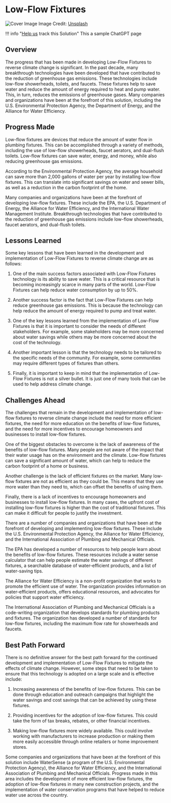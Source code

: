 # Low-Flow Fixtures

![Cover Image](https://images.unsplash.com/photo-1579818277076-1abc45c9471f?crop=entropy&cs=tinysrgb&fit=max&fm=jpg&ixid=Mnw0NDYzODh8MHwxfHNlYXJjaHwxfHxMb3ctRmxvdyUyMEZpeHR1cmVzfGVufDB8fHx8MTY4MzY1OTUwNg&ixlib=rb-4.0.3&q=80&w=1080)
Image Credit: [Unsplash](https://unsplash.com/@usgs)

!!! info "[Help us](../../contribute) track this Solution"
    This a sample ChatGPT page

## Overview

The progress that has been made in developing Low-Flow Fixtures to reverse climate change is significant. In the past decade, many breakthrough technologies have been developed that have contributed to the reduction of greenhouse gas emissions. These technologies include low-flow showerheads, toilets, and faucets. These fixtures help to save water and reduce the amount of energy required to heat and pump water. This, in turn, reduces the emissions of greenhouse gases. Many companies and organizations have been at the forefront of this solution, including the U.S. Environmental Protection Agency, the Department of Energy, and the Alliance for Water Efficiency.

## Progress Made

Low-flow fixtures are devices that reduce the amount of water flow in plumbing fixtures. This can be accomplished through a variety of methods, including the use of low-flow showerheads, faucet aerators, and dual-flush toilets. Low-flow fixtures can save water, energy, and money, while also reducing greenhouse gas emissions.

According to the Environmental Protection Agency, the average household can save more than 2,000 gallons of water per year by installing low-flow fixtures. This can translate into significant savings on water and sewer bills, as well as a reduction in the carbon footprint of the home.

Many companies and organizations have been at the forefront of developing low-flow fixtures. These include the EPA, the U.S. Department of Energy, the Alliance for Water Efficiency, and the International Water Management Institute. Breakthrough technologies that have contributed to the reduction of greenhouse gas emissions include low-flow showerheads, faucet aerators, and dual-flush toilets.

## Lessons Learned

Some key lessons that have been learned in the development and implementation of Low-Flow Fixtures to reverse climate change are as follows: 

1. One of the main success factors associated with Low-Flow Fixtures technology is its ability to save water. This is a critical resource that is becoming increasingly scarce in many parts of the world. Low-Flow Fixtures can help reduce water consumption by up to 50%. 

2. Another success factor is the fact that Low-Flow Fixtures can help reduce greenhouse gas emissions. This is because the technology can help reduce the amount of energy required to pump and treat water. 

3. One of the key lessons learned from the implementation of Low-Flow Fixtures is that it is important to consider the needs of different stakeholders. For example, some stakeholders may be more concerned about water savings while others may be more concerned about the cost of the technology. 

4. Another important lesson is that the technology needs to be tailored to the specific needs of the community. For example, some communities may require different types of fixtures than others. 

5. Finally, it is important to keep in mind that the implementation of Low-Flow Fixtures is not a silver bullet. It is just one of many tools that can be used to help address climate change.

## Challenges Ahead

The challenges that remain in the development and implementation of low-flow fixtures to reverse climate change include the need for more efficient fixtures, the need for more education on the benefits of low-flow fixtures, and the need for more incentives to encourage homeowners and businesses to install low-flow fixtures.

One of the biggest obstacles to overcome is the lack of awareness of the benefits of low-flow fixtures. Many people are not aware of the impact that their water usage has on the environment and the climate. Low-flow fixtures can save a significant amount of water, which can help to reduce the carbon footprint of a home or business.

Another challenge is the lack of efficient fixtures on the market. Many low-flow fixtures are not as efficient as they could be. This means that they use more water than they need to, which can offset the benefits of using them.

Finally, there is a lack of incentives to encourage homeowners and businesses to install low-flow fixtures. In many cases, the upfront cost of installing low-flow fixtures is higher than the cost of traditional fixtures. This can make it difficult for people to justify the investment.

There are a number of companies and organizations that have been at the forefront of developing and implementing low-flow fixtures. These include the U.S. Environmental Protection Agency, the Alliance for Water Efficiency, and the International Association of Plumbing and Mechanical Officials.

The EPA has developed a number of resources to help people learn about the benefits of low-flow fixtures. These resources include a water sense calculator that can help people estimate the water savings of different fixtures, a searchable database of water-efficient products, and a list of water-saving tips.

The Alliance for Water Efficiency is a non-profit organization that works to promote the efficient use of water. The organization provides information on water-efficient products, offers educational resources, and advocates for policies that support water efficiency.

The International Association of Plumbing and Mechanical Officials is a code-writing organization that develops standards for plumbing products and fixtures. The organization has developed a number of standards for low-flow fixtures, including the maximum flow rate for showerheads and faucets.

## Best Path Forward

There is no definitive answer for the best path forward for the continued development and implementation of Low-Flow Fixtures to mitigate the effects of climate change. However, some steps that need to be taken to ensure that this technology is adopted on a large scale and is effective include:

1. Increasing awareness of the benefits of low-flow fixtures. This can be done through education and outreach campaigns that highlight the water savings and cost savings that can be achieved by using these fixtures.

2. Providing incentives for the adoption of low-flow fixtures. This could take the form of tax breaks, rebates, or other financial incentives.

3. Making low-flow fixtures more widely available. This could involve working with manufacturers to increase production or making them more easily accessible through online retailers or home improvement stores.

Some companies and organizations that have been at the forefront of this solution include WaterSense (a program of the U.S. Environmental Protection Agency), the Alliance for Water Efficiency, and the International Association of Plumbing and Mechanical Officials. Progress made in this area includes the development of more efficient low-flow fixtures, the adoption of low-flow fixtures in many new construction projects, and the implementation of water conservation programs that have helped to reduce water use across the country.
